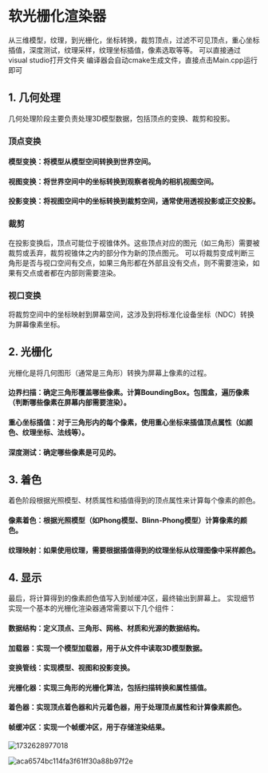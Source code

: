 # 软光栅化渲染器
从三维模型，纹理，到光栅化，坐标转换，裁剪顶点，过滤不可见顶点，重心坐标插值，深度测试，纹理采样，纹理坐标插值，像素选取等等。
可以直接通过visual studio打开文件夹 编译器会自动cmake生成文件，直接点击Main.cpp运行即可
## 1. 几何处理
几何处理阶段主要负责处理3D模型数据，包括顶点的变换、裁剪和投影。
### 顶点变换
#### 模型变换：将模型从模型空间转换到世界空间。
#### 视图变换：将世界空间中的坐标转换到观察者视角的相机视图空间。
#### 投影变换：将视图空间中的坐标转换到裁剪空间，通常使用透视投影或正交投影。
### 裁剪
在投影变换后，顶点可能位于视锥体外。这些顶点对应的图元（如三角形）需要被裁剪或丢弃，裁剪视锥体之内的部分作为新的顶点图元。
可以将裁剪变成判断三角形是否与视口空间有交点，如果三角形都在外部且没有交点，则不需要渲染，如果有交点或者都在内部则需要渲染。
### 视口变换
将裁剪空间中的坐标映射到屏幕空间，这涉及到将标准化设备坐标（NDC）转换为屏幕像素坐标。
## 2. 光栅化
光栅化是将几何图形（通常是三角形）转换为屏幕上像素的过程。
#### 边界扫描：确定三角形覆盖哪些像素。计算BoundingBox。包围盒，遍历像素（判断哪些像素在屏幕内部需要渲染）。
#### 重心坐标插值：对于三角形内的每个像素，使用重心坐标来插值顶点属性（如颜色、纹理坐标、法线等）。
#### 深度测试：确定哪些像素是可见的。
## 3. 着色
着色阶段根据光照模型、材质属性和插值得到的顶点属性来计算每个像素的颜色。
#### 像素着色：根据光照模型（如Phong模型、Blinn-Phong模型）计算像素的颜色。
#### 纹理映射：如果使用纹理，需要根据插值得到的纹理坐标从纹理图像中采样颜色。
## 4. 显示
最后，将计算得到的像素颜色值写入到帧缓冲区，最终输出到屏幕上。
实现细节
实现一个基本的光栅化渲染器通常需要以下几个组件：
#### 数据结构：定义顶点、三角形、网格、材质和光源的数据结构。
#### 加载器：实现一个模型加载器，用于从文件中读取3D模型数据。
#### 变换管线：实现模型、视图和投影变换。
#### 光栅化器：实现三角形的光栅化算法，包括扫描转换和属性插值。
#### 着色器：实现顶点着色器和片元着色器，用于处理顶点属性和计算像素颜色。
#### 帧缓冲区：实现一个帧缓冲区，用于存储渲染结果。


![1732628977018](https://github.com/user-attachments/assets/6b72ac27-d074-4738-9c2e-28ec93057316)



![aca6574bc114fa3f61ff30a88b97f2e](https://github.com/user-attachments/assets/43b2b5f4-3029-498b-b867-118a02158b70)

